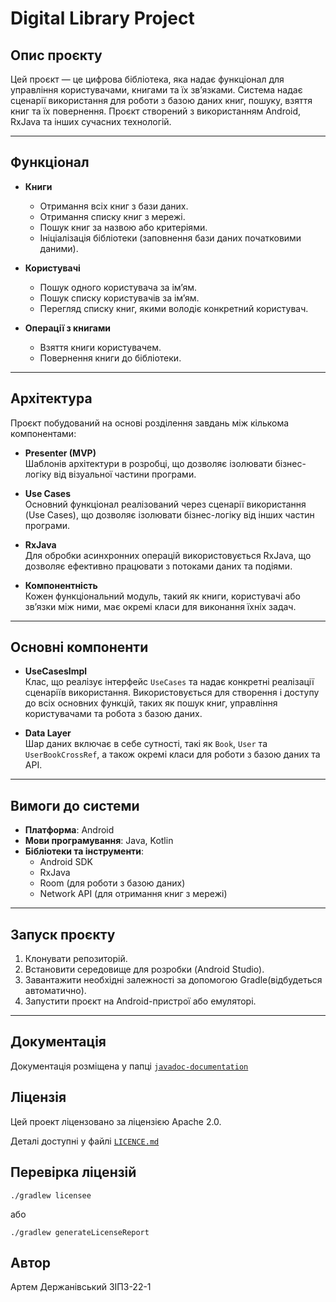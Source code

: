 # Digital Library Project

## Опис проєкту

Цей проєкт — це цифрова бібліотека, яка надає функціонал для управління користувачами, книгами та їх зв’язками. Система надає сценарії використання для роботи з базою даних книг, пошуку, взяття книг та їх повернення. Проєкт створений з використанням Android, RxJava та інших сучасних технологій.

---

## Функціонал

- **Книги**
    - Отримання всіх книг з бази даних.
    - Отримання списку книг з мережі.
    - Пошук книг за назвою або критеріями.
    - Ініціалізація бібліотеки (заповнення бази даних початковими даними).

- **Користувачі**
    - Пошук одного користувача за ім’ям.
    - Пошук списку користувачів за ім’ям.
    - Перегляд списку книг, якими володіє конкретний користувач.

- **Операції з книгами**
    - Взяття книги користувачем.
    - Повернення книги до бібліотеки.

---

## Архітектура

Проєкт побудований на основі розділення завдань між кількома компонентами:

- **Presenter (MVP)**  
  Шаблонів архітектури в розробці, що дозволяє ізолювати бізнес-логіку від візуальної частини програми.

- **Use Cases**  
  Основний функціонал реалізований через сценарії використання (Use Cases), що дозволяє ізолювати бізнес-логіку від інших частин програми.

- **RxJava**  
  Для обробки асинхронних операцій використовується RxJava, що дозволяє ефективно працювати з потоками даних та подіями.

- **Компонентність**  
  Кожен функціональний модуль, такий як книги, користувачі або зв’язки між ними, має окремі класи для виконання їхніх задач.

---

## Основні компоненти

- **UseCasesImpl**  
  Клас, що реалізує інтерфейс `UseCases` та надає конкретні реалізації сценаріїв використання. Використовується для створення і доступу до всіх основних функцій, таких як пошук книг, управління користувачами та робота з базою даних.

- **Data Layer**  
  Шар даних включає в себе сутності, такі як `Book`, `User` та `UserBookCrossRef`, а також окремі класи для роботи з базою даних та API.

---

## Вимоги до системи

- **Платформа**: Android
- **Мови програмування**: Java, Kotlin
- **Бібліотеки та інструменти**:
    - Android SDK
    - RxJava
    - Room (для роботи з базою даних)
    - Network API (для отримання книг з мережі)

---

## Запуск проєкту

1. Клонувати репозиторій.
2. Встановити середовище для розробки (Android Studio).
3. Завантажити необхідні залежності за допомогою Gradle(відбудеться автоматично).
4. Запустити проєкт на Android-пристрої або емуляторі.

---

## Документація
Документація розміщена у папці [`javadoc-documentation`](javadoc-documentation)

## Ліцензія
Цей проект ліцензовано за ліцензією Apache 2.0.

Деталі доступні у файлі [`LICENCE.md`](https://github.com/SymphonyAndroid/digital_library/blob/main/LICENSE.md)

## Перевірка ліцензій

```
./gradlew licensee 
```
  або
```
./gradlew generateLicenseReport
```


## Автор
Артем Держанівський ЗІПЗ-22-1
